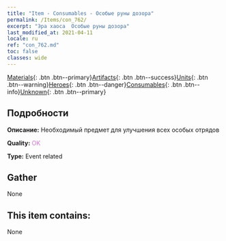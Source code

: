 ```yaml
---
title: "Item - Consumables - Особые руны дозора"
permalink: /Items/con_762/
excerpt: "Эра хаоса  Особые руны дозора"
last_modified_at: 2021-04-11
locale: ru
ref: "con_762.md"
toc: false
classes: wide
---
```

 [Materials](/ru/Items/){: .btn .btn--primary}[Artifacts](/ru/Items/Artifacts/){: .btn .btn--success}[Units](/ru/Items/Units/){: .btn .btn--warning}[Heroes](/ru/Items/Heroes/){: .btn .btn--danger}[Consumables](/ru/Items/Consumables/){: .btn .btn--info}[Unknown](/ru/Items/Unknown/){: .btn .btn--primary}

## Подробности
 **Описание:** Необходимый предмет для улучшения всех особых отрядов

 **Quality:** <span style="color: #DA70D6">OK</span>

 **Type:** Event related

## Gather

  None

## This item contains:

  None

